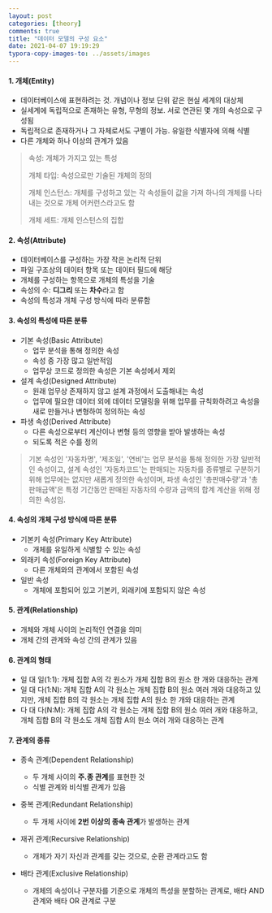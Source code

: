 ```yaml
---
layout: post
categories: [theory]
comments: true
title: "데이터 모델의 구성 요소"
date: 2021-04-07 19:19:29
typora-copy-images-to: ../assets/images
---
```


#### 1. 개체(Entity)

- 데이터베이스에 표현하려는 것. 개념이나 정보 단위 같은 현실 세계의 대상체
- 실세계에 독립적으로 존재하는 유형, 무형의 정보. 서로 연관된 몇 개의 속성으로 구성됨
- 독립적으로 존재하거나 그 자체로서도 구별이 가능. 유일한 식별자에 의해 식별
- 다른 개체와 하나 이상의 관계가 있음

> 속성: 개체가 가지고 있는 특성
>
> 개체 타입: 속성으로만 기술된 개체의 정의
>
> 개체 인스턴스: 개체를 구성하고 있는 각 속성들이 값을 가져 하나의 개체를 나타내는 것으로 개체 어커런스라고도 함
>
> 개체 세트: 개체 인스턴스의 집합

#### 2. 속성(Attribute)

- 데이터베이스를 구성하는 가장 작은 논리적 단위
- 파일 구조상의 데이터 항목 또는 데이터 필드에 해당
- 개체를 구성하는 항목으로 개체의 특성을 기술
- 속성의 수: **디그리** 또는 **차수**라고 함
- 속성의 특성과 개체 구성 방식에 따라 분류함

#### 3. 속성의 특성에 따른 분류

- 기본 속성(Basic Attribute)
  - 업무 분석을 통해 정의한 속성
  - 속성 중 가장 많고 일반적임
  - 업무상 코드로 정의한 속성은 기본 속성에서 제외
- 설계 속성(Designed Attribute)
  - 원래 업무상 존재하지 않고 설계 과정에서 도출해내는 속성
  - 업무에 필요한 데이터 외에 데이터 모델링을 위해 업무를 규칙화하려고 속성을 새로 만들거나 변형하여 정의하는 속성
- 파생 속성(Derived Attribute)
  - 다른 속성으로부터 계산이나 변형 등의 영향을 받아 발생하는 속성
  - 되도록 적은 수를 정의

> 기본 속성인  '자동차명', '제조일', '연비'는 업무  분석을 통해 정의한 가장 일반적인 속성이고, 설계 속성인 '자동차코드'는 판매되는 자동차를 종류별로 구분하기 위해 업무에는 없지만 새롭게 정의한 속성이며, 파생 속성인 '총판매수량'과 '총판매금액'은 특정 기간동안 판매된 자동차의 수량과 금액의 합계 계산을 위해 정의한 속성임.

#### 4. 속성의 개체 구성 방식에 따른 분류

- 기본키 속성(Primary Key Attribute)
  - 개체를 유일하게 식별할 수 있는 속성
- 외래키 속성(Foreign Key Attribute)
  - 다른 개체와의 관계에서 포함된 속성
- 일반 속성
  - 개체에 포함되어 있고 기본키, 외래키에 포함되지 않은 속성

#### 5. 관계(Relationship)

- 개체와 개체 사이의 논리적인 연결을 의미
- 개체 간의 관계와 속성 간의 관계가 있음

#### 6. 관계의 형태

- 일 대 일(1:1): 개체 집합 A의 각 원소가 개체 집합 B의 원소 한 개와 대응하는 관계
- 일 대 다(1:N): 개체 집합 A의 각 원소는 개체 집합 B의 원소 여러 개와 대응하고 있지만, 개체 집합 B의 각 원소는 개체 집합 A의 원소 한 개와 대응하는 관계
- 다 대 다(N:M): 개체 집합 A의 각 원소는 개체 집합 B의 원소 여러 개와 대응하고, 개체 집합 B의 각 원소도 개체 집합 A의 원소 여러 개와 대응하는 관계

#### 7. 관계의 종류

- 종속 관계(Dependent Relationship)

  - 두 개체 사이의 **주.종 관계**를 표현한 것
  - 식별 관계와 비식별 관계가 있음

- 중복 관계(Redundant Relationship)

  - 두 개체 사이에 **2번 이상의 종속 관계**가 발생하는 관계

- 재귀 관계(Recursive Relationship)

  - 개체가 자기 자신과 관계를 갖는 것으로, 순환 관계라고도 함

- 배타 관계(Exclusive Relationship)

  - 개체의 속성이나 구분자를 기준으로 개체의 특성을 분할하는 관계로, 배타 AND 관계와 배타 OR 관계로 구분

  